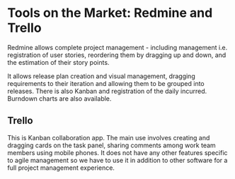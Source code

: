 # Tools on the Market: Redmine and Trello
Redmine allows complete project management - including  management i.e. registration of user stories, reordering them by dragging up and down, and the estimation of their story points.

It allows release plan creation and visual management, dragging requirements to their iteration and allowing them to be grouped into releases. There is also Kanban and registration of the daily incurred. Burndown charts are also available.

## Trello
This is Kanban collaboration app. The main use involves creating and dragging cards on the task panel, sharing comments among work team members using mobile phones. It does not have any other features specific to agile management so we have to use it in addition to other software for a full project management experience.
